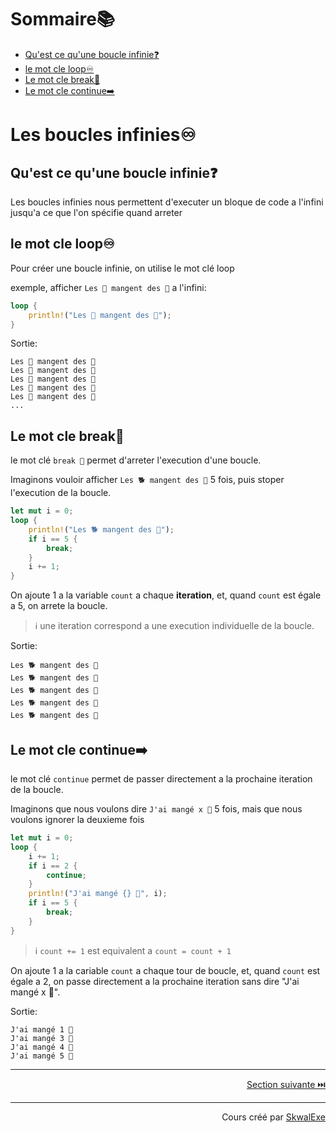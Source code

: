 # Sommaire📚

- [Qu'est ce qu'une boucle infinie❓](#quest-ce-quune-boucle-infinie)
- [le mot cle loop♾️](#le-mot-cle-loop️)
- [Le mot cle break🛑](#le-mot-cle-break)
- [Le mot cle continue➡️](#le-mot-cle-continue️)

# Les boucles infinies♾️

## Qu'est ce qu'une boucle infinie❓

Les boucles infinies nous permettent d'executer un bloque de code a l'infini jusqu'a ce que l'on spécifie quand arreter

## le mot cle loop♾️

Pour créer une boucle infinie, on utilise le mot clé loop 

exemple, afficher `Les 🐒 mangent des 🍌` a l'infini:

```rust
loop {
    println!("Les 🐒 mangent des 🍌");
}
```

Sortie:

```
Les 🐒 mangent des 🍌
Les 🐒 mangent des 🍌
Les 🐒 mangent des 🍌
Les 🐒 mangent des 🍌
Les 🐒 mangent des 🍌
...
```

## Le mot cle break🛑

le mot clé `break 🛑` permet d'arreter l'execution d'une boucle.

Imaginons vouloir afficher `Les 🐕 mangent des 🌭` 5 fois, puis stoper l'execution de la boucle.

```rust
let mut i = 0;
loop {
    println!("Les 🐕 mangent des 🌭");
    if i == 5 {
        break;
    }
    i += 1;
}
```

On ajoute 1 a la variable `count` a chaque **iteration**, et, quand `count` est égale a 5, on arrete la boucle.

> ℹ️ une iteration correspond a une execution individuelle de la boucle.

Sortie:

```
Les 🐕 mangent des 🌭
Les 🐕 mangent des 🌭
Les 🐕 mangent des 🌭
Les 🐕 mangent des 🌭
Les 🐕 mangent des 🌭
```

## Le mot cle continue➡️

le mot clé `continue` permet de passer directement a la prochaine iteration de la boucle.

Imaginons que nous voulons dire `J'ai mangé x 🥭` 5 fois, mais que nous voulons ignorer la deuxieme fois

```rust
let mut i = 0;
loop {
    i += 1;
    if i == 2 {
        continue;
    }
    println!("J'ai mangé {} 🥭", i);
    if i == 5 {
        break;
    }
}
```

> ℹ️ `count += 1` est equivalent a `count = count + 1`

On ajoute 1 a la cariable `count` a chaque tour de boucle, et, quand `count` est égale a 2, on passe directement a la prochaine iteration sans dire "J'ai mangé x 🥭".

Sortie:

```
J'ai mangé 1 🥭
J'ai mangé 3 🥭
J'ai mangé 4 🥭
J'ai mangé 5 🥭
```

---

<p align="right"><a href="../les-boucles-while">Section suivante ⏭️</a></p>

---

<p align="right">Cours créé par <a href="https://github.com/SkwalExe/" target="_blank">SkwalExe</a></p>
